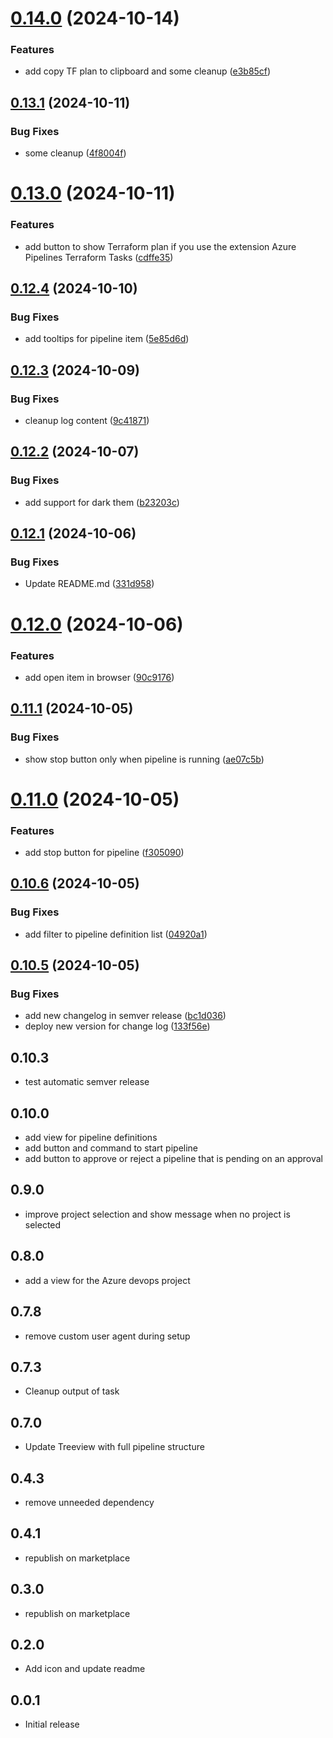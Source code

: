 # [0.14.0](https://github.com/damhau/azdo-pipeline-explorer/compare/v0.13.1...v0.14.0) (2024-10-14)


### Features

* add copy TF plan to clipboard and some cleanup ([e3b85cf](https://github.com/damhau/azdo-pipeline-explorer/commit/e3b85cff4cec5954f7242011a819d7b9ae38254f))

## [0.13.1](https://github.com/damhau/azdo-pipeline-explorer/compare/v0.13.0...v0.13.1) (2024-10-11)


### Bug Fixes

* some cleanup ([4f8004f](https://github.com/damhau/azdo-pipeline-explorer/commit/4f8004f83f7cc2a3bdd3433ceb9f5e1c0212e8ad))

# [0.13.0](https://github.com/damhau/azdo-pipeline-explorer/compare/v0.12.4...v0.13.0) (2024-10-11)


### Features

* add button to show Terraform plan if you use the extension Azure Pipelines Terraform Tasks ([cdffe35](https://github.com/damhau/azdo-pipeline-explorer/commit/cdffe3549c523875f5496ea3101b1e58340a014f))

## [0.12.4](https://github.com/damhau/azdo-pipeline-explorer/compare/v0.12.3...v0.12.4) (2024-10-10)


### Bug Fixes

* add tooltips for pipeline item ([5e85d6d](https://github.com/damhau/azdo-pipeline-explorer/commit/5e85d6dfc7f111eb3e6bf7f1e14f1e8bb0b1cc13))

## [0.12.3](https://github.com/damhau/azdo-pipeline-explorer/compare/v0.12.2...v0.12.3) (2024-10-09)


### Bug Fixes

* cleanup log content ([9c41871](https://github.com/damhau/azdo-pipeline-explorer/commit/9c41871ce218836ff81c0029ebc02c28da9da85e))

## [0.12.2](https://github.com/damhau/azdo-pipeline-explorer/compare/v0.12.1...v0.12.2) (2024-10-07)


### Bug Fixes

* add support for dark them ([b23203c](https://github.com/damhau/azdo-pipeline-explorer/commit/b23203cc02b3b6f9691bee74ea167f5e741ec883))

## [0.12.1](https://github.com/damhau/azdo-pipeline-explorer/compare/v0.12.0...v0.12.1) (2024-10-06)


### Bug Fixes

* Update README.md ([331d958](https://github.com/damhau/azdo-pipeline-explorer/commit/331d958b6501ec51dbeffe7be6f871d0c23275ae))

# [0.12.0](https://github.com/damhau/azdo-pipeline-explorer/compare/v0.11.1...v0.12.0) (2024-10-06)


### Features

* add open item in browser ([90c9176](https://github.com/damhau/azdo-pipeline-explorer/commit/90c9176428565891783b7274c4e4cf9bdf869ce1))

## [0.11.1](https://github.com/damhau/azdo-pipeline-explorer/compare/v0.11.0...v0.11.1) (2024-10-05)


### Bug Fixes

* show stop button only when pipeline is running ([ae07c5b](https://github.com/damhau/azdo-pipeline-explorer/commit/ae07c5b90ba9558ae3eb4762d1f9c21c17059ef9))

# [0.11.0](https://github.com/damhau/azdo-pipeline-explorer/compare/v0.10.6...v0.11.0) (2024-10-05)


### Features

* add stop button for pipeline ([f305090](https://github.com/damhau/azdo-pipeline-explorer/commit/f305090031f300ac7b70246264eb18a8d4e0361c))

## [0.10.6](https://github.com/damhau/azdo-pipeline-explorer/compare/v0.10.5...v0.10.6) (2024-10-05)


### Bug Fixes

* add filter to pipeline definition list ([04920a1](https://github.com/damhau/azdo-pipeline-explorer/commit/04920a192c8d01d7da010845bb0e12c6d273b522))

## [0.10.5](https://github.com/damhau/azdo-pipeline-explorer/compare/v0.10.4...v0.10.5) (2024-10-05)


### Bug Fixes

* add new changelog in semver release ([bc1d036](https://github.com/damhau/azdo-pipeline-explorer/commit/bc1d036c16cc1f6b37d643eec1cdf6c097e13e48))
* deploy new version for change log ([133f56e](https://github.com/damhau/azdo-pipeline-explorer/commit/133f56e912385ea163b2ca51e8f1cae127f45ab8))

## 0.10.3

- test automatic semver release

## 0.10.0

- add view for pipeline definitions
- add button and command to start pipeline
- add button to approve or reject a pipeline that is pending on an approval

## 0.9.0

- improve project selection and show message when no project is selected

## 0.8.0

- add a view for the Azure devops project


## 0.7.8

- remove custom user agent during setup

## 0.7.3

- Cleanup output of task

## 0.7.0

- Update Treeview with full pipeline structure

## 0.4.3

- remove unneeded dependency

## 0.4.1

- republish on marketplace

## 0.3.0

- republish on marketplace

## 0.2.0

- Add icon and update readme

## 0.0.1

- Initial release
